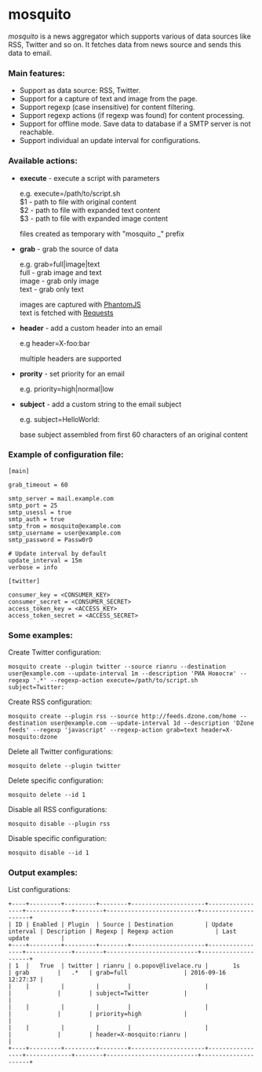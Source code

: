 
# mosquito

*mosquito* is a news aggregator which supports various of data sources like RSS, Twitter and so on. It fetches data from news source and sends this data to email.  

### Main features:

* Support as data source: RSS, Twitter.
* Support for a capture of text and image from the page.
* Support regexp (case insensitive) for content filtering.
* Support regexp actions (if regexp was found) for content processing.
* Support for offline mode. Save data to database if a SMTP server is not reachable.
* Support individual an update interval for configurations.

### Available actions:

* **execute** - execute a script with parameters  
    
  e.g. execute=/path/to/script.sh  
  $1 - path to file with original content  
  $2 - path to file with expanded text content  
  $3 - path to file with expanded image content
  
  files created as temporary with "mosquito _" prefix
  
* **grab** - grab the source of data  
    
  e.g. grab=full|image|text  
  full - grab image and text  
  image - grab only image  
  text - grab only text
    
  images are captured with [PhantomJS](http://phantomjs.org/)  
  text is fetched with [Requests](http://docs.python-requests.org/en/latest/)
  
* **header** - add a custom header into an email  
    
  e.g header=X-foo:bar
    
  multiple headers are supported
  
* **prority** - set priority for an email  
    
  e.g. priority=high|normal|low

* **subject** - add a custom string to the email subject  
    
  e.g. subject=HelloWorld: 
    
  base subject assembled from first 60 characters of an original content

### Example of configuration file:

```
[main]

grab_timeout = 60

smtp_server = mail.example.com
smtp_port = 25
smtp_usessl = true
smtp_auth = true
smtp_from = mosquito@example.com
smtp_username = user@example.com
smtp_password = Passw0rD

# Update interval by default
update_interval = 15m
verbose = info

[twitter]

consumer_key = <CONSUMER_KEY>
consumer_secret = <CONSUMER_SECRET>
access_token_key = <ACCESS_KEY>
access_token_secret = <ACCESS_SECRET>
```

### Some examples:


Create Twitter configuration:
```
mosquito create --plugin twitter --source rianru --destination user@example.com --update-interval 1m --description 'РИА Новости' --regexp '.*' --regexp-action execute=/path/to/script.sh subject=Twitter: 
```

Create RSS configuration:
```
mosquito create --plugin rss --source http://feeds.dzone.com/home --destination user@example.com --update-interval 1d --description 'DZone feeds' --regexp 'javascript' --regexp-action grab=text header=X-mosquito:dzone 
```

Delete all Twitter configurations:
```
mosquito delete --plugin twitter
```

Delete specific configuration:
```
mosquito delete --id 1
```

Disable all RSS configurations:
```
mosquito disable --plugin rss
```

Disable specific configuration:
```
mosquito disable --id 1
```

### Output examples:

List configurations:

```
+----+---------+---------+--------+---------------------+-----------------+-------------+--------+--------------------------+---------------------+
| ID | Enabled | Plugin  | Source | Destination         | Update interval | Description | Regexp | Regexp action            | Last update         |
+----+---------+---------+--------+---------------------+-----------------+-------------+--------+--------------------------+---------------------+
| 1  |   True  | twitter | rianru | o.popov@livelace.ru |       1s        | grab        |   .*   | grab=full                | 2016-09-16 12:27:37 |
|    |         |         |        |                     |                 |             |        | subject=Twitter          |                     |
|    |         |         |        |                     |                 |             |        | priority=high            |                     |
|    |         |         |        |                     |                 |             |        | header=X-mosquito:rianru |                     |
+----+---------+---------+--------+---------------------+-----------------+-------------+--------+--------------------------+---------------------+
```

